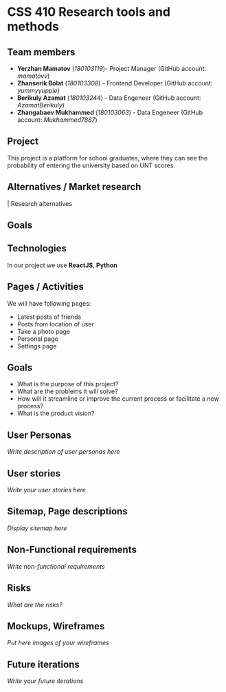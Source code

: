 # CSS 410 Research tools and methods
## Team members
+ **Yerzhan Mamatov** (*180103119*)- Project Manager (GitHub account: *mamatovv*)
+ **Zhanserik Bolat** (*180103308*) - Frontend Developer (GitHub account: *yummyyuppie*)
+ **Berikuly Azamat** (*180103244*) - Data Engeneer (GitHub account: *AzamatBerikuly*)
+ **Zhangabaev Mukhammed** (*180103063*) - Data Engeneer (GitHub account: *Mukhammed7887*)

## Project
This project is a platform for school graduates, where they can see the probability of entering the university based on UNT scores. 

## Alternatives / Market research
| Research alternatives

## Goals

## Technologies
In our project we use **ReactJS**, **Python**

## Pages / Activities 
We will have following pages:
- Latest posts of friends
- Posts from location of user
- Take a photo page
- Personal page
- Settings page

## Goals
* What is the purpose of this project?
* What are the problems it will solve?
* How will it streamline or improve the current process or facilitate a new process?
* What is the product vision?

## User Personas
*Write description of user personas here*  

## User stories

*Write your user stories here*

## Sitemap, Page descriptions

*Display sitemap here*

## Non-Functional requirements
*Write non-functional requirements*

## Risks
*What are the risks?*

## Mockups, Wireframes
*Put here images of your wireframes*

## Future iterations
*Write your future iterations*
